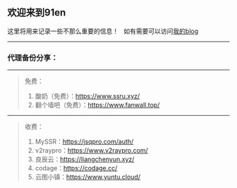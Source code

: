 ## 欢迎来到91en  
这里将用来记录一些不那么重要的信息！  
如有需要可以访问<a href="http://www.91ost.top" target="_blank">我的blog</a>  
  
---  

### 代理备份分享：  
---  
> 免费：  
> 1. 酸奶（免费）：<a href="https://www.ssru.xyz/" target="_blank">https://www.ssru.xyz/</a>  
> 2. 翻个墙吧（免费）：<a href="https://www.fanwall.top/" target="_blank">https://www.fanwall.top/</a>   

---  

> 收费：  
> 1. MySSR：<a href="https://jsqpro.com/auth/register?aff=1365" target="_blank">https://jsqpro.com/auth/</a>  
> 2. v2raypro：<a href="https://www.v2raypro.com/aff.php?aff=3" target="_blank">https://www.v2raypro.com/</a>  
> 3. 良辰云：<a href="https://liangchenyun.xyz/" target="_blank">https://liangchenyun.xyz/</a>       
> 4. codage：<a href="https://codage.cc/" target="_blank">https://codage.cc/</a>   
> 5. 云图小镇：<a href="https://www.yuntu.cloud/" target="_blank">https://www.yuntu.cloud/</a>    
